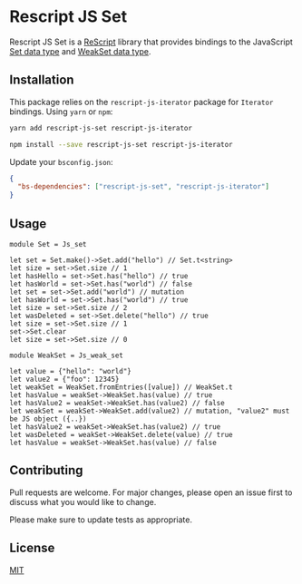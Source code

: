 # Rescript JS Set

Rescript JS Set is a [ReScript](https://rescript-lang.org/) library that provides bindings to the JavaScript [Set data type](https://developer.mozilla.org/en-US/docs/Web/JavaScript/Reference/Global_Objects/Set) and [WeakSet data type](https://developer.mozilla.org/en-US/docs/Web/JavaScript/Reference/Global_Objects/WeakSet/WeakSet).

## Installation

This package relies on the `rescript-js-iterator` package for `Iterator` bindings.
Using `yarn` or `npm`:

```bash
yarn add rescript-js-set rescript-js-iterator

npm install --save rescript-js-set rescript-js-iterator
```

Update your `bsconfig.json`:

```json
{
  "bs-dependencies": ["rescript-js-set", "rescript-js-iterator"]
}
```

## Usage

```rescript
module Set = Js_set

let set = Set.make()->Set.add("hello") // Set.t<string>
let size = set->Set.size // 1
let hasHello = set->Set.has("hello") // true
let hasWorld = set->Set.has("world") // false
let set = set->Set.add("world") // mutation
let hasWorld = set->Set.has("world") // true
let size = set->Set.size // 2
let wasDeleted = set->Set.delete("hello") // true
let size = set->Set.size // 1
set->Set.clear
let size = set->Set.size // 0

module WeakSet = Js_weak_set

let value = {"hello": "world"}
let value2 = {"foo": 12345}
let weakSet = WeakSet.fromEntries([value]) // WeakSet.t
let hasValue = weakSet->WeakSet.has(value) // true
let hasValue2 = weakSet->WeakSet.has(value2) // false
let weakSet = weakSet->WeakSet.add(value2) // mutation, "value2" must be JS object ({..})
let hasValue2 = weakSet->WeakSet.has(value2) // true
let wasDeleted = weakSet->WeakSet.delete(value) // true
let hasValue = weakSet->WeakSet.has(value) // false
```

## Contributing

Pull requests are welcome. For major changes, please open an issue first to discuss what you would like to change.

Please make sure to update tests as appropriate.

## License

[MIT](https://choosealicense.com/licenses/mit/)
